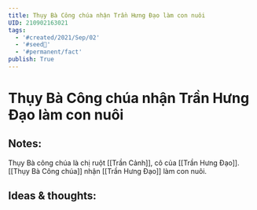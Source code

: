 ```yaml
---
title: Thụy Bà Công chúa nhận Trần Hưng Đạo làm con nuôi
UID: 210902163021
tags:
  - '#created/2021/Sep/02'
  - '#seed🥜'
  - '#permanent/fact'
publish: True
---
```

# Thụy Bà Công chúa nhận Trần Hưng Đạo làm con nuôi

## Notes:
Thụy Bà công chúa là chị ruột [[Trần Cảnh]], cô của [[Trần Hưng Đạo]]. [[Thụy Bà Công chúa]] nhận [[Trần Hưng Đạo]] làm con nuôi.

## Ideas & thoughts:
